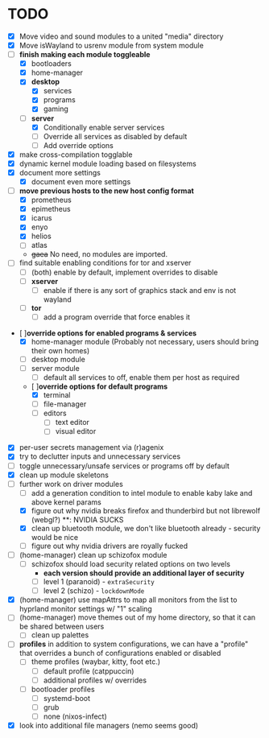 # TODO

- [x] Move video and sound modules to a united "media" directory
- [x] Move isWayland to usrenv module from system module
- [ ] **finish making each module toggleable**
  - [x] bootloaders
  - [x] home-manager
  - [x] **desktop**
    - [x] services
    - [x] programs
    - [x] gaming
  - [ ] **server**
    - [x] Conditionally enable server services
    - [ ] Override all services as disabled by default
    - [ ] Add override options
- [x] make cross-compilation togglable
- [x] dynamic kernel module loading based on filesystems
- [x] document more settings
  - [x] document even more settings
- [ ] **move previous hosts to the new host config format**
  - [x] prometheus
  - [x] epimetheus
  - [x] icarus
  - [x] enyo
  - [x] helios
  - [ ] atlas
  - ~~gaea~~ No need, no modules are imported.
- [ ] find suitable enabling conditions for tor and xserver
  - [ ] (both) enable by default, implement overrides to disable
  - [ ] **xserver**
    - [ ] enable if there is any sort of graphics stack and env is not wayland
  - [ ] **tor**
    - [ ] add a program override that force enables it
- [ ]**override options for enabled programs & services**
  - [x] home-manager module (Probably not necessary, users should bring their
        own homes)
  - [ ] desktop module
  - [ ] server module
    - [ ] default all services to off, enable them per host as required
  - [ ]**override options for default programs**
    - [x] terminal
    - [ ] file-manager
    - [ ] editors
      - [ ] text editor
      - [ ] visual editor
- [x] per-user secrets management via (r)agenix
- [x] try to declutter inputs and unnecessary services
- [ ] toggle unnecessary/unsafe services or programs off by default
- [x] clean up module skeletons
- [ ] further work on driver modules
  - [ ] add a generation condition to intel module to enable kaby lake and above kernel params
  - [x] figure out why nvidia breaks firefox and thunderbird but not librewolf (webgl?) \*\*: NVIDIA SUCKS
  - [x] clean up bluetooth module, we don't like bluetooth already - security would be nice
  - [ ] figure out why nvidia drivers are royally fucked
- [ ] (home-manager) clean up schizofox module
  - [ ] schizofox should load security related options on two levels
    - **each version should provide an additional layer of security**
    - [ ] level 1 (paranoid) - `extraSecurity`
    - [ ] level 2 (schizo) - `lockdownMode`
- [x] (home-manager) use mapAttrs to map all monitors from the list to hyprland monitor settings w/ "1" scaling
- [ ] (home-manager) move themes out of my home directory, so that it can be shared between users
  - [ ] clean up palettes
- [ ] **profiles** in addition to system configurations, we can have a "profile" that overrides a bunch of configurations
      enabled or disabled
  - [ ] theme profiles (waybar, kitty, foot etc.)
    - [ ] default profile (catppuccin)
    - [ ] additional profiles w/ overrides
  - [ ] bootloader profiles
    - [ ] systemd-boot
    - [ ] grub
    - [ ] none (nixos-infect)
- [x] look into additional file managers (nemo seems good)
